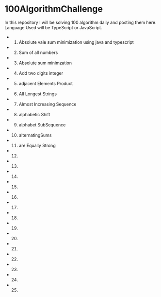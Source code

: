 # 100AlgorithmChallenge
In this repository I will be solving 100 algorithm daily and posting them here. Language Used will be TypeScript or JavaScript.

* 1. Absolute vale sum minimization using java and typescript 
* 2. Sum of all numbers 
* 3. Absolute sum minimzation
* 4. Add two digits integer
* 5. adjacent Elements Product
* 6. All Longest Strings
* 7. Almost Increasing Sequence
* 8. alphabetic Shift
* 9. alphabet SubSequence
* 10. alternatingSums
* 11. are Equally Strong
* 12. 
* 13. 
* 14. 
* 15. 
* 16. 
* 17. 
* 18. 
* 19. 
* 20. 
* 21. 
* 22. 
* 23. 
* 24. 
* 25. 